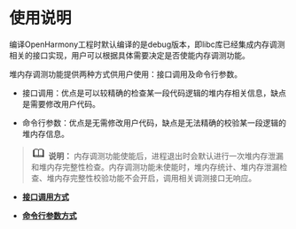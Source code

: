 # 使用说明


编译OpenHarmony工程时默认编译的是debug版本，即libc库已经集成内存调测相关的接口实现，用户可以根据具体需要决定是否使能内存调测功能。


堆内存调测功能提供两种方式供用户使用：接口调用及命令行参数。


- 接口调用：优点是可以较精确的检查某一段代码逻辑的堆内存相关信息，缺点是需要修改用户代码。

- 命令行参数：优点是无需修改用户代码，缺点是无法精确的校验某一段逻辑的堆内存信息。


> ![icon-note.gif](public_sys-resources/icon-note.gif) **说明：**
> 内存调测功能使能后，进程退出时会默认进行一次堆内存泄漏和堆内存完整性检查。内存调测功能未使能时，堆内存统计、堆内存泄漏检查、堆内存完整性校验功能不会开启，调用相关调测接口无响应。


- **[接口调用方式](kernel-small-debug-user-guide-use-api.md)**

- **[命令行参数方式](kernel-small-debug-user-guide-use-cli.md)**